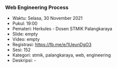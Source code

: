 
### Web Engineering Process

- Waktu: Selasa, 30 November 2021
- Pukul: 19:00
- Pemateri: Herkules - Dosen STMIK Palangkaraya
- Slide: empty
- Video: empty
- Registrasi: https://fb.me/e/1UeunDgO3
- Sesi: 152
- Kategori: stmik, palangkaraya, web, engineering
- Deskripsi: -
